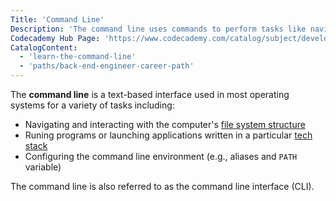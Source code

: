 ```yaml
---
Title: 'Command Line'
Description: 'The command line uses commands to perform tasks like navigating the file system or running programs.'
Codecademy Hub Page: 'https://www.codecademy.com/catalog/subject/developer-tools'
CatalogContent:
  - 'learn-the-command-line'
  - 'paths/back-end-engineer-career-path'
---
```


The **command line** is a text-based interface used in most operating systems for a variety of tasks including:

- Navigating and interacting with the computer's [file system structure](https://www.codecademy.com/resources/docs/general/file-system-structure)
- Runing programs or launching applications written in a particular [tech stack](https://www.codecademy.com/resources/docs/general/tech-stack)
- Configuring the command line environment (e.g., aliases and `PATH` variable)

The command line is also referred to as the command line interface (CLI).
